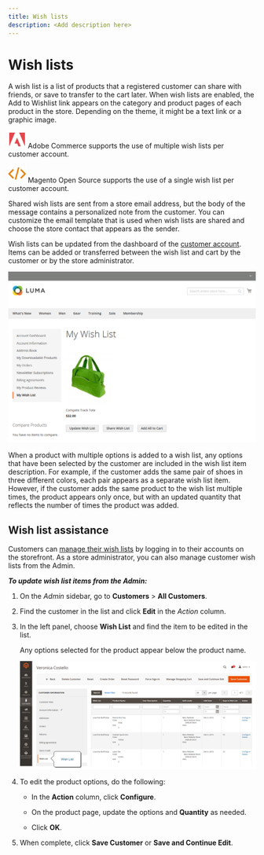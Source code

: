 ```yaml
---
title: Wish lists
description: <Add description here>
---
```

# Wish lists

A wish list is a list of products that a registered customer can share with friends, or save to transfer to the cart later. When wish lists are enabled, the Add to Wishlist link appears on the category and product pages of each product in the store. Depending on the theme, it might be a text link or a graphic image.

![Adobe Commerce](../assets/adobe-logo.svg) Adobe Commerce supports the use of multiple wish lists per customer account.

![Magento Open Source](../assets/open-source.svg) Magento Open Source supports the use of a single wish list per customer account.

Shared wish lists are sent from a store email address, but the body of the message contains a personalized note from the customer. You can customize the email template that is used when wish lists are shared and choose the store contact that appears as the sender.

Wish lists can be updated from the dashboard of the [customer account](https://docs.magento.com/user-guide/customers/account-dashboard.html). Items can be added or transferred between the wish list and cart by the customer or by the store administrator.

![Example storefront - My Wish List](./assets/customer-account-wishlist-add-item.png)<!-- zoom -->

When a product with multiple options is added to a wish list, any options that have been selected by the customer are included in the wish list item description. For example, if the customer adds the same pair of shoes in three different colors, each pair appears as a separate wish list item. However, if the customer adds the same product to the wish list multiple times, the product appears only once, but with an updated quantity that reflects the number of times the product was added.

## Wish list assistance

Customers can [manage their wish lists](wishlist-storefront.md) by logging in to their accounts on the storefront. As a store administrator, you can also manage customer wish lists from the Admin.

**_To update wish list items from the Admin:_**

1. On the _Admin_ sidebar, go to **Customers** > **All Customers**.

1. Find the customer in the list and click **Edit** in the *Action* column.

1. In the left panel, choose **Wish List** and find the item to be edited in the list.

   Any options selected for the product appear below the product name.

   ![Commerce Admin - customer wish list](./assets/customer-wishlist-edit-admin.png)<!-- zoom -->

1. To edit the product options, do the following:

   - In the **Action** column, click **Configure**.

   - On the product page, update the options and **Quantity** as needed.

   - Click **OK**.

1. When complete, click **Save Customer** or **Save and Continue Edit**.
